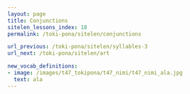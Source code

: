 ```yaml
---
layout: page
title: Conjunctions
sitelen_lessons_index: 18
permalink: /toki-pona/sitelen/conjunctions

url_previous: /toki-pona/sitelen/syllables-3
url_next: /toki-pona/sitelen/art

new_vocab_definitions:
- image: /images/t47_tokipona/t47_nimi/t47_nimi_ala.jpg
  text: ala
---
```

